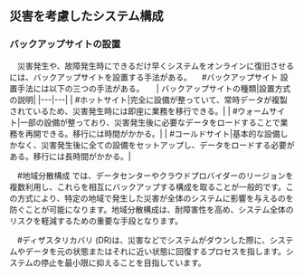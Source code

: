 ## 災害を考慮したシステム構成

### バックアップサイトの設置
　災害発生や、故障発生時にできるだけ早くシステムをオンラインに復旧させるには、バックアップサイトを設置する手法がある。
　#バックアップサイト 設置手法には以下の三つの手法がある。
　
| バックアップサイトの種類|設置方式の説明|
|---|---|
| #ホットサイト|完全に設備が整っていて、常時データが複製されているため、災害発生時には即座に業務を移行できる。|
| #ウォームサイト|一部の設備が整っており、災害発生後に必要なデータをロードすることで業務を再開できる。移行には時間がかかる。|
| #コールドサイト|基本的な設備しかなく、災害発生後に全ての設備をセットアップし、データをロードする必要がある。移行には長時間がかかる。|

　#地域分散構成 では、データセンターやクラウドプロバイダーのリージョンを複数利用し、これらを相互にバックアップする構成を取ることが一般的です。この方式により、特定の地域で発生した災害が全体のシステムに影響を与えるのを防ぐことが可能になります。地域分散構成は、耐障害性を高め、システム全体のリスクを軽減するための重要な手段となります。

　#ディザスタリカバリ (DR)は、災害などでシステムがダウンした際に、システムやデータを元の状態またはそれに近い状態に回復するプロセスを指します。システムの停止を最小限に抑えることを目指しています。